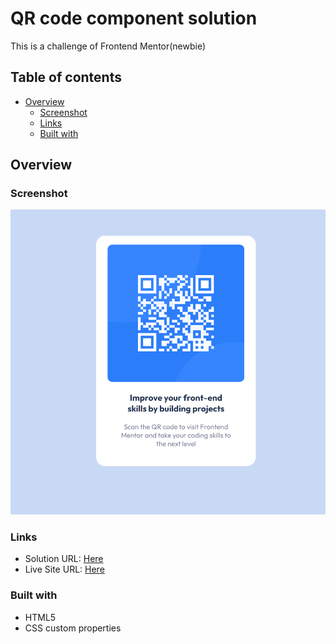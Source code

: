 #  QR code component solution

This is a challenge of Frontend Mentor(newbie)

## Table of contents

- [Overview](#overview)
  - [Screenshot](#screenshot)
  - [Links](#links)
  - [Built with](#built-with)
  

## Overview

### Screenshot

![](screenshot.png)

### Links

- Solution URL: [Here](https://github.com/nehanawar025/QR-CODE)
- Live Site URL: [Here]([https://your-live-site-url.com](https://nehanawar025.github.io/QR-CODE/))


### Built with

- HTML5 
- CSS custom properties



